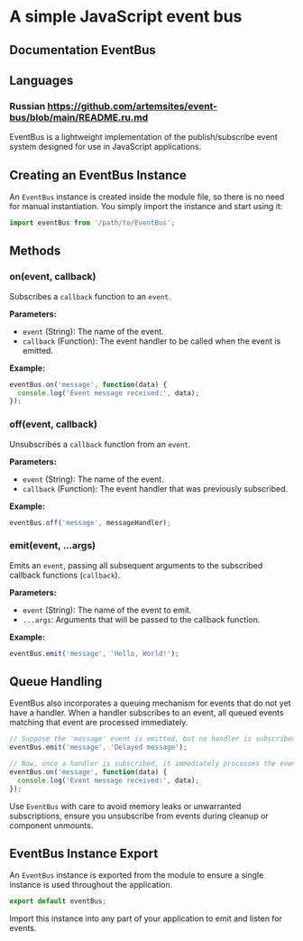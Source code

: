 # A simple JavaScript event bus

## Documentation EventBus 

## Languages
### Russian https://github.com/artemsites/event-bus/blob/main/README.ru.md

EventBus is a lightweight implementation of the publish/subscribe event system designed for use in JavaScript applications.

## Creating an EventBus Instance

An `EventBus` instance is created inside the module file, so there is no need for manual instantiation. You simply import the instance and start using it:

```javascript
import eventBus from '/path/to/EventBus';
```

## Methods

### on(event, callback)

Subscribes a `callback` function to an `event`.

**Parameters:**

- `event` (String): The name of the event.
- `callback` (Function): The event handler to be called when the event is emitted.

**Example:**

```javascript
eventBus.on('message', function(data) {
  console.log('Event message received:', data);
});
```

### off(event, callback)

Unsubscribes a `callback` function from an `event`.

**Parameters:**

- `event` (String): The name of the event.
- `callback` (Function): The event handler that was previously subscribed.

**Example:**

```javascript
eventBus.off('message', messageHandler);
```

### emit(event, ...args)

Emits an `event`, passing all subsequent arguments to the subscribed callback functions (`callback`).

**Parameters:**

- `event` (String): The name of the event to emit.
- `...args`: Arguments that will be passed to the callback function.

**Example:**

```javascript
eventBus.emit('message', 'Hello, World!');
```

## Queue Handling

EventBus also incorporates a queuing mechanism for events that do not yet have a handler. When a handler subscribes to an event, all queued events matching that event are processed immediately.

```javascript
// Suppose the 'message' event is emitted, but no handler is subscribed yet
eventBus.emit('message', 'Delayed message');

// Now, once a handler is subscribed, it immediately processes the event from the queue
eventBus.on('message', function(data) {
  console.log('Event message received:', data);
});
```

Use `EventBus` with care to avoid memory leaks or unwarranted subscriptions, ensure you unsubscribe from events during cleanup or component unmounts.

## EventBus Instance Export

An `EventBus` instance is exported from the module to ensure a single instance is used throughout the application.

```javascript
export default eventBus;
```

Import this instance into any part of your application to emit and listen for events.
